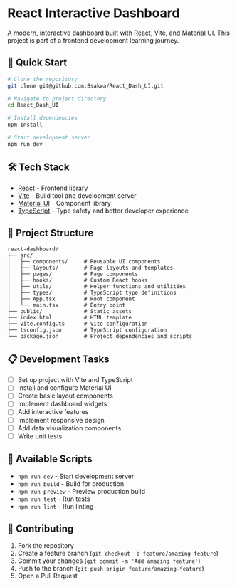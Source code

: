 # React Interactive Dashboard

A modern, interactive dashboard built with React, Vite, and Material UI. This project is part of a frontend development learning journey.

## 🚀 Quick Start

```bash
# Clone the repository
git clone git@github.com:Bsakwa/React_Dash_UI.git

# Navigate to project directory
cd React_Dash_UI

# Install dependencies
npm install

# Start development server
npm run dev
```

## 🛠 Tech Stack

- [React](https://react.dev/) - Frontend library
- [Vite](https://vitejs.dev/) - Build tool and development server
- [Material UI](https://mui.com/) - Component library
- [TypeScript](https://www.typescriptlang.org/) - Type safety and better developer experience

## 📁 Project Structure

```
react-dashboard/
├── src/
│   ├── components/     # Reusable UI components
│   ├── layouts/        # Page layouts and templates
│   ├── pages/          # Page components
│   ├── hooks/          # Custom React hooks
│   ├── utils/          # Helper functions and utilities
│   ├── types/          # TypeScript type definitions
│   ├── App.tsx         # Root component
│   └── main.tsx        # Entry point
├── public/             # Static assets
├── index.html          # HTML template
├── vite.config.ts      # Vite configuration
├── tsconfig.json       # TypeScript configuration
└── package.json        # Project dependencies and scripts
```

## 📋 Development Tasks

- [ ] Set up project with Vite and TypeScript
- [ ] Install and configure Material UI
- [ ] Create basic layout components
- [ ] Implement dashboard widgets
- [ ] Add interactive features
- [ ] Implement responsive design
- [ ] Add data visualization components
- [ ] Write unit tests

## 🔧 Available Scripts

- `npm run dev` - Start development server
- `npm run build` - Build for production
- `npm run preview` - Preview production build
- `npm run test` - Run tests
- `npm run lint` - Run linting

## 🤝 Contributing

1. Fork the repository
2. Create a feature branch (`git checkout -b feature/amazing-feature`)
3. Commit your changes (`git commit -m 'Add amazing feature'`)
4. Push to the branch (`git push origin feature/amazing-feature`)
5. Open a Pull Request

